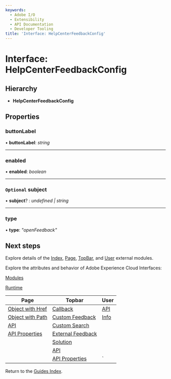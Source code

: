 ```yaml
---
keywords:
  - Adobe I/O
  - Extensibility
  - API Documentation
  - Developer Tooling
title: 'Interface: HelpCenterFeedbackConfig'
---
```


# Interface: HelpCenterFeedbackConfig

## Hierarchy

* **HelpCenterFeedbackConfig**

## Properties

### buttonLabel

• **buttonLabel**: *string*

___

### enabled

• **enabled**: *boolean*

___

### `Optional` subject

• **subject**? : *undefined | string*

___

### type

• **type**: *"openFeedback"*

## Next steps

Explore details of the [Index](../modules/index.md), [Page](../modules/page.md), [TopBar](../modules/topbar.md), and [User](../modules/user.md) external modules.

Explore the attributes and behavior of Adobe Experience Cloud Interfaces:

[Modules](modules.md)

[Runtime](runtime.md)

| Page                                        | Topbar                                                | User                     |
| ------------------------------------------- | ----------------------------------------------------- | ------------------------ |
| [Object with Href](page.objectwithhref.md)  | [Callback](topbar.callback.md)                        | [API](user.userapi.md)   |
| [Object with Path](page.objectwithpath.md)  | [Custom Feedback](topbar.customfeedbackconfig.md)     | [Info](user.userinfo.md) |
| [API](page.pageapi.md)                      | [Custom Search](topbar.customsearchconfig.md)         |                          |
| [API Properties](page.pageapiproperties.md) | [External Feedback](topbar.externalfeedbackconfig.md) |                          |
|                                             | [Solution](topbar.solution.md)                        |                          |
|                                             | [API](topbar.topbarapi.md)                            |                          |
|                                             | [API Properties](topbar.topbarapiproperties.md)       | `                        |

Return to the [Guides Index](../../../guides_index.md).
